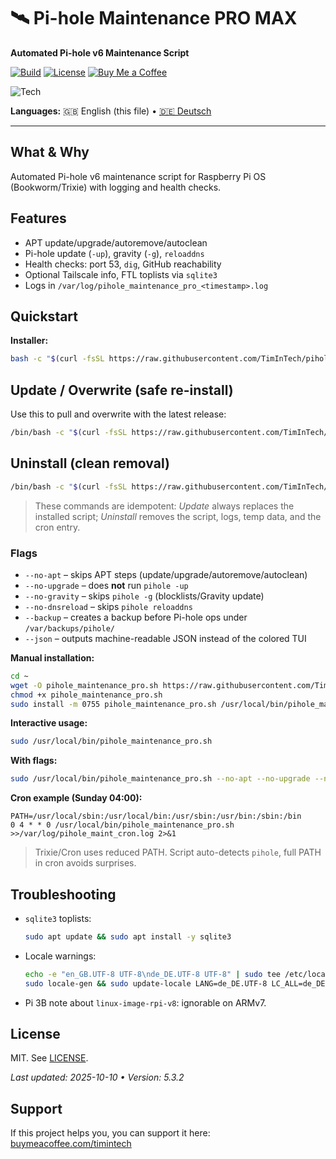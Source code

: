 # 🛰️ Pi-hole Maintenance PRO MAX
**Automated Pi-hole v6 Maintenance Script**

[![Build](https://img.shields.io/github/actions/workflow/status/TimInTech/pihole-maintenance-pro/ci-sanity.yml?branch=main)](https://github.com/TimInTech/pihole-maintenance-pro/actions)
[![License](https://img.shields.io/github/license/TimInTech/pihole-maintenance-pro)](LICENSE)
[![Buy Me a Coffee](https://img.shields.io/badge/Buy%20me%20a%20coffee-Donate-ffdd00?logo=buymeacoffee&logoColor=000&labelColor=fff)](https://buymeacoffee.com/timintech)

<img src="https://skillicons.dev/icons?i=bash,linux" alt="Tech" />

**Languages:** 🇬🇧 English (this file) • [🇩🇪 Deutsch](README.de.md)



---

## What & Why
Automated Pi-hole v6 maintenance script for Raspberry Pi OS (Bookworm/Trixie) with logging and health checks.

## Features
- APT update/upgrade/autoremove/autoclean  
- Pi-hole update (`-up`), gravity (`-g`), `reloaddns`  
- Health checks: port 53, `dig`, GitHub reachability  
- Optional Tailscale info, FTL toplists via `sqlite3`  
- Logs in `/var/log/pihole_maintenance_pro_<timestamp>.log`

## Quickstart
**Installer:**
```bash
bash -c "$(curl -fsSL https://raw.githubusercontent.com/TimInTech/pihole-maintenance-pro/main/scripts/install.sh)"
```

<!-- UNINSTALL:BEGIN -->
## Update / Overwrite (safe re-install)

Use this to pull and overwrite with the latest release:
```bash
/bin/bash -c "$(curl -fsSL https://raw.githubusercontent.com/TimInTech/pihole-maintenance-pro/main/scripts/install.sh)"
```

## Uninstall (clean removal)
```bash
/bin/bash -c "$(curl -fsSL https://raw.githubusercontent.com/TimInTech/pihole-maintenance-pro/main/scripts/uninstall.sh)"
```

> These commands are idempotent: *Update* always replaces the installed script; *Uninstall* removes the script, logs, temp data, and the cron entry.
<!-- UNINSTALL:END -->

### Flags

- `--no-apt` – skips APT steps (update/upgrade/autoremove/autoclean)  
- `--no-upgrade` – does **not** run `pihole -up`  
- `--no-gravity` – skips `pihole -g` (blocklists/Gravity update)  
- `--no-dnsreload` – skips `pihole reloaddns`  
- `--backup` – creates a backup before Pi-hole ops under `/var/backups/pihole/`  
- `--json` – outputs machine-readable JSON instead of the colored TUI

**Manual installation:**

```bash
cd ~
wget -O pihole_maintenance_pro.sh https://raw.githubusercontent.com/TimInTech/pihole-maintenance-pro/main/pihole_maintenance_pro.sh
chmod +x pihole_maintenance_pro.sh
sudo install -m 0755 pihole_maintenance_pro.sh /usr/local/bin/pihole_maintenance_pro.sh
```

**Interactive usage:**

```bash
sudo /usr/local/bin/pihole_maintenance_pro.sh
```

**With flags:**

```bash
sudo /usr/local/bin/pihole_maintenance_pro.sh --no-apt --no-upgrade --no-gravity --no-dnsreload
```

**Cron example (Sunday 04:00):**

```cron
PATH=/usr/local/sbin:/usr/local/bin:/usr/sbin:/usr/bin:/sbin:/bin
0 4 * * 0 /usr/local/bin/pihole_maintenance_pro.sh >>/var/log/pihole_maint_cron.log 2>&1
```

> Trixie/Cron uses reduced PATH. Script auto-detects `pihole`, full PATH in cron avoids surprises.

## Troubleshooting

* `sqlite3` toplists:

  ```bash
  sudo apt update && sudo apt install -y sqlite3
  ```
* Locale warnings:

  ```bash
  echo -e "en_GB.UTF-8 UTF-8\nde_DE.UTF-8 UTF-8" | sudo tee /etc/locale.gen >/dev/null
  sudo locale-gen && sudo update-locale LANG=de_DE.UTF-8 LC_ALL=de_DE.UTF-8
  ```
* Pi 3B note about `linux-image-rpi-v8`: ignorable on ARMv7.

## License

MIT. See [LICENSE](LICENSE).

*Last updated: 2025-10-10 • Version: 5.3.2*

## Support
If this project helps you, you can support it here:
[buymeacoffee.com/timintech](https://buymeacoffee.com/timintech)
